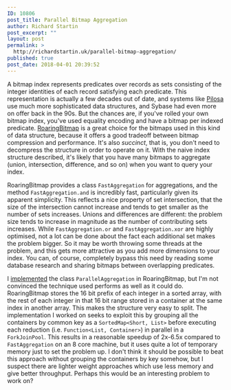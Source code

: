 ```yaml
---
ID: 10806
post_title: Parallel Bitmap Aggregation
author: Richard Startin
post_excerpt: ""
layout: post
permalink: >
  http://richardstartin.uk/parallel-bitmap-aggregation/
published: true
post_date: 2018-04-01 20:39:52
---
```

A bitmap index represents predicates over records as sets consisting of the integer identities of each record satisfying each predicate. This representation is actually a few decades out of date, and systems like <a href="https://github.com/pilosa" rel="noopener" target="_blank">Pilosa</a> use much more sophisticated data structures, and Sybase had even more on offer back in the 90s. But the chances are, if you've rolled your own bitmap index, you've used equality encoding and have a bitmap per indexed predicate. <a href="https://github.com/RoaringBitmap/RoaringBitmap" rel="noopener" target="_blank">RoaringBitmap</a> is a great choice for the bitmaps used in this kind of data structure, because it offers a good tradeoff between bitmap compression and performance. It's also <em>succinct</em>, that is, you don't need to decompress the structure in order to operate on it. With the naive index structure described, it's likely that you have many bitmaps to aggregate (union, intersection, difference, and so on) when you want to query your index. 

RoaringBitmap provides a class <code language="java">FastAggregation</code> for aggregations, and the method <code language="java">FastAggregation.and</code> is incredibly fast, particularly given its apparent simplicity. This reflects a nice property of set intersection, that the size of the intersection cannot increase and tends to get smaller as the number of sets increases. Unions and differences are different: the problem size tends to increase in magnitude as the number of contributing sets increases. While <code language="java">FastAggregation.or</code> and <code language="java">FastAggregation.xor</code> are highly optimised, not a lot can be done about the fact each additional set makes the problem bigger. So it may be worth throwing some threads at the problem, and this gets more attractive as you add more dimensions to your index. You can, of course, completely bypass this need by reading some database research and sharing bitmaps between overlapping predicates.

I <a href="https://github.com/RoaringBitmap/RoaringBitmap/pull/211" rel="noopener" target="_blank">implemented</a> the class <code language="java">ParallelAggregation</code> in RoaringBitmap, but I'm not convinced the technique used performs as well as it could do. RoaringBitmap stores the 16 bit prefix of each integer in a sorted array, with the rest of each integer in that 16 bit range stored in a container at the same index in another array. This makes the structure very easy to split. The implementation I worked on seeks to exploit this by grouping all the containers by common key as a <code language="java">SortedMap<Short, List<Container>></code> before executing each reduction (i.e. <code language="java">Function<List<Container>, Container></code>) in parallel in a <code language="java">ForkJoinPool</code>. This results in a reasonable speedup of 2x-6.5x compared to <code language="java">FastAggregation</code> on an 8 core machine, but it uses quite a lot of temporary memory just to set the problem up. I don't think it should be possible to beat this approach without grouping the containers by key somehow, but I suspect there are lighter weight approaches which use less memory and give better throughput. Perhaps this would be an interesting problem to work on?